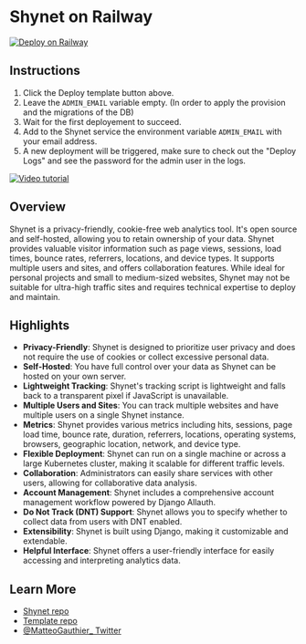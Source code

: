 # Shynet on Railway

[![Deploy on Railway](https://railway.app/button.svg)](https://railway.app/template/yW3Kos?referralCode=Matteo)

## Instructions

1. Click the Deploy template button above.
2. Leave the `ADMIN_EMAIL` variable empty. (In order to apply the provision and the migrations of the DB)
3. Wait for the first deployement to succeed.
4. Add to the Shynet service the environment variable `ADMIN_EMAIL` with your email address.
5. A new deployment will be triggered, make sure to check out the "Deploy Logs" and see the password for the admin user in the logs.

[![Video tutorial](https://i3.ytimg.com/vi/q5i-b6VMTDY/maxresdefault.jpg)](https://www.youtube.com/watch?v=q5i-b6VMTDY)


## Overview

Shynet is a privacy-friendly, cookie-free web analytics tool. It's open source and self-hosted, allowing you to retain ownership of your data. Shynet provides valuable visitor information such as page views, sessions, load times, bounce rates, referrers, locations, and device types. It supports multiple users and sites, and offers collaboration features. While ideal for personal projects and small to medium-sized websites, Shynet may not be suitable for ultra-high traffic sites and requires technical expertise to deploy and maintain.

## Highlights

- **Privacy-Friendly**: Shynet is designed to prioritize user privacy and does not require the use of cookies or collect excessive personal data.
- **Self-Hosted**: You have full control over your data as Shynet can be hosted on your own server.
- **Lightweight Tracking**: Shynet's tracking script is lightweight and falls back to a transparent pixel if JavaScript is unavailable.
- **Multiple Users and Sites**: You can track multiple websites and have multiple users on a single Shynet instance.
- **Metrics**: Shynet provides various metrics including hits, sessions, page load time, bounce rate, duration, referrers, locations, operating systems, browsers, geographic location, network, and device type.
- **Flexible Deployment**: Shynet can run on a single machine or across a large Kubernetes cluster, making it scalable for different traffic levels.
- **Collaboration**: Administrators can easily share services with other users, allowing for collaborative data analysis.
- **Account Management**: Shynet includes a comprehensive account management workflow powered by Django Allauth.
- **Do Not Track (DNT) Support**: Shynet allows you to specify whether to collect data from users with DNT enabled.
- **Extensibility**: Shynet is built using Django, making it customizable and extendable.
- **Helpful Interface**: Shynet offers a user-friendly interface for easily accessing and interpreting analytics data.

## Learn More

- [Shynet repo](https://github.com/milesmcc/shynet)
- [Template repo](https://github.com/MatteoGauthier/shynet-railway)
- [@MatteoGauthier_ Twitter](https://twitter.com/MatteoGauthier_)
